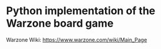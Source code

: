 # Python implementation of the Warzone board game 
Warzone Wiki: https://www.warzone.com/wiki/Main_Page


